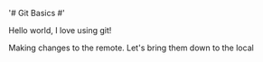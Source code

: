 '# Git Basics #' 

Hello world, I love using git!

Making changes to the remote. Let's bring them down to the local 

